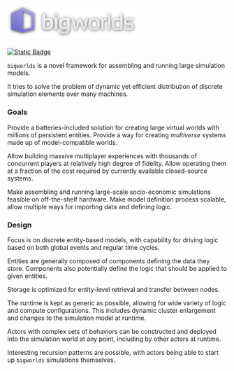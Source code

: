 ## <img src="assets/bigworlds-logo.png" width="300">

[![Static Badge](https://img.shields.io/badge/discord-server-blue)](https://discord.gg/SHQ3rYvn3B)

<!-- cargo-rdme start -->


`bigworlds` is a novel framework for assembling and running large simulation
models.

It tries to solve the problem of dynamic yet efficient distribution of discrete
simulation elements over many machines. 


### Goals

Provide a batteries-included solution for creating large virtual worlds with
millions of persistent entities. Provide a way for creating *multiverse*
systems made up of model-compatible worlds.

Allow building massive multiplayer experiences with thousands of concurrent
players at relatively high degree of fidelity. Allow operating them at
a fraction of the cost required by currently available closed-source systems.

Make assembling and running large-scale socio-economic simulations feasible
on off-the-shelf hardware. Make model definition process scalable, allow
multiple ways for importing data and defining logic.


### Design

Focus is on discrete entity-based models, with capability for driving logic
based on both global events and regular time cycles.

Entities are generally composed of components defining the data they store.
Components also potentially define the logic that should be applied to given
entities.

Storage is optimized for entity-level retrieval and transfer between nodes.

The runtime is kept as generic as possible, allowing for wide variety of logic
and compute configurations. This includes dynamic cluster enlargement and
changes to the simulation model at runtime.

Actors with complex sets of behaviors can be constructed and deployed into the
simulation world at any point, including by other actors at runtime.

Interesting recursion patterns are possible, with actors being able to start up
`bigworlds` simulations themselves. 


<!-- cargo-rdme end -->
